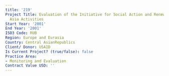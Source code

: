 ```yaml
---
title: '219'
Project Title: Evaluation of the Initiative for Social Action and Renewal (ISAR) Central
  Asia Activities
Start Year: '2001'
End Year: '2001'
ISO3 Code: RUB
Region: Europe and Eurasia
Country: Central AsianRepublics
Client/ Donor: USAID
Is Current Project? (true/false): false
Practice Area:
- Monitoring and Evaluation
Contract Value USD: ''
---
```


